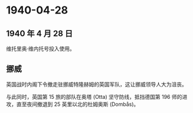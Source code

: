 # 1940-04-28

## 1940 年 4 月 28 日

维托里奥·维内托号投入使用。

## 挪威

英国战时内阁下令撤走驻挪威特隆赫姆的英国军队，这让挪威领导人大为沮丧。

与此同时，英国第 15 旅的部队在奥塔 (Otta) 坚守防线，抵挡德国第 196
师的进攻，直至夜间撤退到 25 英里以北的杜姆奥斯 (Dombås)。

